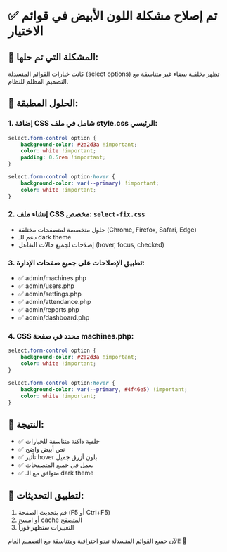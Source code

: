 # ✅ تم إصلاح مشكلة اللون الأبيض في قوائم الاختيار

## 🎯 المشكلة التي تم حلها:
كانت خيارات القوائم المنسدلة (select options) تظهر بخلفية بيضاء غير متناسقة مع التصميم المظلم للنظام.

## 🔧 الحلول المطبقة:

### 1. إضافة CSS شامل في ملف style.css الرئيسي:
```css
select.form-control option {
    background-color: #2a2d3a !important;
    color: white !important;
    padding: 0.5rem !important;
}

select.form-control option:hover {
    background-color: var(--primary) !important;
    color: white !important;
}
```

### 2. إنشاء ملف CSS مخصص: `select-fix.css`
- حلول متخصصة لمتصفحات مختلفة (Chrome, Firefox, Safari, Edge)
- دعم للـ dark theme
- إصلاحات لجميع حالات التفاعل (hover, focus, checked)

### 3. تطبيق الإصلاحات على جميع صفحات الإدارة:
- ✅ admin/machines.php
- ✅ admin/users.php  
- ✅ admin/settings.php
- ✅ admin/attendance.php
- ✅ admin/reports.php
- ✅ admin/dashboard.php

### 4. CSS محدد في صفحة machines.php:
```css
select.form-control option {
    background-color: #2a2d3a !important;
    color: white !important;
}

select.form-control option:hover {
    background-color: var(--primary, #4f46e5) !important;
    color: white !important;
}
```

## 🎨 النتيجة:
- ✅ خلفية داكنة متناسقة للخيارات
- ✅ نص أبيض واضح  
- ✅ تأثير hover بلون أزرق جميل
- ✅ يعمل في جميع المتصفحات
- ✅ متوافق مع الـ dark theme

## 🔄 لتطبيق التحديثات:
1. قم بتحديث الصفحة (F5 أو Ctrl+F5)
2. أو امسح cache المتصفح
3. التغييرات ستظهر فوراً

الآن جميع القوائم المنسدلة تبدو احترافية ومتناسقة مع التصميم العام! 🎊
